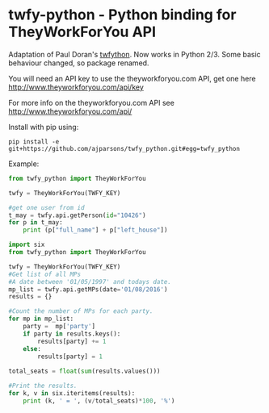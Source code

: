 
# twfy-python - Python binding for TheyWorkForYou API

Adaptation of Paul Doran's [twfython](http://code.google.com/p/twfython/). Now works in Python 2/3. Some basic behaviour changed, so package renamed.

You will need an API key to use the theyworkforyou.com API, get one here http://www.theyworkforyou.com/api/key 

For more info on the theyworkforyou.com API see http://www.theyworkforyou.com/api/

Install with pip using:

```
pip install -e git+https://github.com/ajparsons/twfy_python.git#egg=twfy_python
```

Example:

```python
from twfy_python import TheyWorkForYou

twfy = TheyWorkForYou(TWFY_KEY)

#get one user from id
t_may = twfy.api.getPerson(id="10426")
for p in t_may:
    print (p["full_name"] + p["left_house"])
```

```python
import six
from twfy_python import TheyWorkForYou

twfy = TheyWorkForYou(TWFY_KEY)
#Get list of all MPs
#A date between '01/05/1997' and todays date.
mp_list = twfy.api.getMPs(date='01/08/2016')
results = {}

#Count the number of MPs for each party.
for mp in mp_list:
    party =  mp['party']
    if party in results.keys():
        results[party] += 1
    else:
        results[party] = 1
        
total_seats = float(sum(results.values()))

#Print the results.
for k, v in six.iteritems(results):
    print (k, ' = ', (v/total_seats)*100, '%')
```
